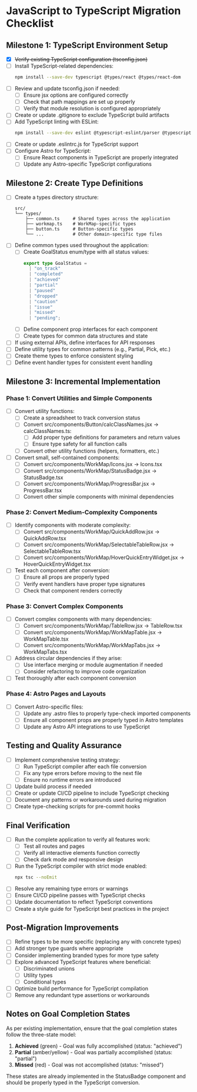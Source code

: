# JavaScript to TypeScript Migration Checklist

## Milestone 1: TypeScript Environment Setup

- [x] ~~Verify existing TypeScript configuration (tsconfig.json)~~
- [ ] Install TypeScript-related dependencies:
  ```bash
  npm install --save-dev typescript @types/react @types/react-dom
  ```
- [ ] Review and update tsconfig.json if needed:
  - [ ] Ensure jsx options are configured correctly
  - [ ] Check that path mappings are set up properly
  - [ ] Verify that module resolution is configured appropriately
- [ ] Create or update .gitignore to exclude TypeScript build artifacts
- [ ] Add TypeScript linting with ESLint:
  ```bash
  npm install --save-dev eslint @typescript-eslint/parser @typescript-eslint/eslint-plugin
  ```
- [ ] Create or update .eslintrc.js for TypeScript support
- [ ] Configure Astro for TypeScript:
  - [ ] Ensure React components in TypeScript are properly integrated
  - [ ] Update any Astro-specific TypeScript configurations

## Milestone 2: Create Type Definitions

- [ ] Create a types directory structure:
  ```
  src/
  └── types/
      ├── common.ts     # Shared types across the application
      ├── workmap.ts    # WorkMap-specific types
      ├── button.ts     # Button-specific types
      └── ...           # Other domain-specific type files
  ```
- [ ] Define common types used throughout the application:
  - [ ] Create GoalStatus enum/type with all status values:
    ```typescript
    export type GoalStatus = 
      | "on_track" 
      | "completed" 
      | "achieved" 
      | "partial" 
      | "paused" 
      | "dropped" 
      | "caution" 
      | "issue" 
      | "missed" 
      | "pending";
    ```
  - [ ] Define component prop interfaces for each component
  - [ ] Create types for common data structures and state
- [ ] If using external APIs, define interfaces for API responses
- [ ] Define utility types for common patterns (e.g., Partial, Pick, etc.)
- [ ] Create theme types to enforce consistent styling
- [ ] Define event handler types for consistent event handling

## Milestone 3: Incremental Implementation

### Phase 1: Convert Utilities and Simple Components

- [ ] Convert utility functions:
  - [ ] Create a spreadsheet to track conversion status
  - [ ] Convert src/components/Button/calcClassNames.jsx → calcClassNames.ts:
    - [ ] Add proper type definitions for parameters and return values
    - [ ] Ensure type safety for all function calls
  - [ ] Convert other utility functions (helpers, formatters, etc.)
- [ ] Convert small, self-contained components:
  - [ ] Convert src/components/WorkMap/Icons.jsx → Icons.tsx
  - [ ] Convert src/components/WorkMap/StatusBadge.jsx → StatusBadge.tsx
  - [ ] Convert src/components/WorkMap/ProgressBar.jsx → ProgressBar.tsx
  - [ ] Convert other simple components with minimal dependencies

### Phase 2: Convert Medium-Complexity Components

- [ ] Identify components with moderate complexity:
  - [ ] Convert src/components/WorkMap/QuickAddRow.jsx → QuickAddRow.tsx
  - [ ] Convert src/components/WorkMap/SelectableTableRow.jsx → SelectableTableRow.tsx
  - [ ] Convert src/components/WorkMap/HoverQuickEntryWidget.jsx → HoverQuickEntryWidget.tsx
- [ ] Test each component after conversion:
  - [ ] Ensure all props are properly typed
  - [ ] Verify event handlers have proper type signatures
  - [ ] Check that component renders correctly

### Phase 3: Convert Complex Components

- [ ] Convert complex components with many dependencies:
  - [ ] Convert src/components/WorkMap/TableRow.jsx → TableRow.tsx
  - [ ] Convert src/components/WorkMap/WorkMapTable.jsx → WorkMapTable.tsx
  - [ ] Convert src/components/WorkMap/WorkMapTabs.jsx → WorkMapTabs.tsx
- [ ] Address circular dependencies if they arise:
  - [ ] Use interface merging or module augmentation if needed
  - [ ] Consider refactoring to improve code organization
- [ ] Test thoroughly after each component conversion

### Phase 4: Astro Pages and Layouts

- [ ] Convert Astro-specific files:
  - [ ] Update any .astro files to properly type-check imported components
  - [ ] Ensure all component props are properly typed in Astro templates
  - [ ] Update any Astro API integrations to use TypeScript

## Testing and Quality Assurance

- [ ] Implement comprehensive testing strategy:
  - [ ] Run TypeScript compiler after each file conversion
  - [ ] Fix any type errors before moving to the next file
  - [ ] Ensure no runtime errors are introduced
- [ ] Update build process if needed
- [ ] Create or update CI/CD pipeline to include TypeScript checking
- [ ] Document any patterns or workarounds used during migration
- [ ] Create type-checking scripts for pre-commit hooks

## Final Verification

- [ ] Run the complete application to verify all features work:
  - [ ] Test all routes and pages
  - [ ] Verify all interactive elements function correctly
  - [ ] Check dark mode and responsive design
- [ ] Run the TypeScript compiler with strict mode enabled:
  ```bash
  npx tsc --noEmit
  ```
- [ ] Resolve any remaining type errors or warnings
- [ ] Ensure CI/CD pipeline passes with TypeScript checks
- [ ] Update documentation to reflect TypeScript conventions
- [ ] Create a style guide for TypeScript best practices in the project

## Post-Migration Improvements

- [ ] Refine types to be more specific (replacing any with concrete types)
- [ ] Add stronger type guards where appropriate
- [ ] Consider implementing branded types for more type safety
- [ ] Explore advanced TypeScript features where beneficial:
  - [ ] Discriminated unions
  - [ ] Utility types
  - [ ] Conditional types
- [ ] Optimize build performance for TypeScript compilation
- [ ] Remove any redundant type assertions or workarounds

## Notes on Goal Completion States

As per existing implementation, ensure that the goal completion states follow the three-state model:

1. **Achieved** (green) - Goal was fully accomplished (status: "achieved")
2. **Partial** (amber/yellow) - Goal was partially accomplished (status: "partial")
3. **Missed** (red) - Goal was not accomplished (status: "missed")

These states are already implemented in the StatusBadge component and should be properly typed in the TypeScript conversion.
